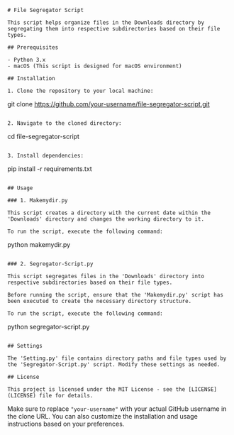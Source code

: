 ```
# File Segregator Script

This script helps organize files in the Downloads directory by segregating them into respective subdirectories based on their file types.

## Prerequisites

- Python 3.x
- macOS (This script is designed for macOS environment)

## Installation

1. Clone the repository to your local machine:

```
git clone https://github.com/your-username/file-segregator-script.git
```

2. Navigate to the cloned directory:

```
cd file-segregator-script
```

3. Install dependencies:

```
pip install -r requirements.txt
```

## Usage

### 1. Makemydir.py

This script creates a directory with the current date within the 'Downloads' directory and changes the working directory to it.

To run the script, execute the following command:

```
python makemydir.py
```

### 2. Segregator-Script.py

This script segregates files in the 'Downloads' directory into respective subdirectories based on their file types.

Before running the script, ensure that the 'Makemydir.py' script has been executed to create the necessary directory structure.

To run the script, execute the following command:

```
python segregator-script.py
```

## Settings

The 'Setting.py' file contains directory paths and file types used by the 'Segregator-Script.py' script. Modify these settings as needed.

## License

This project is licensed under the MIT License - see the [LICENSE](LICENSE) file for details.
```

Make sure to replace `"your-username"` with your actual GitHub username in the clone URL. You can also customize the installation and usage instructions based on your preferences.
